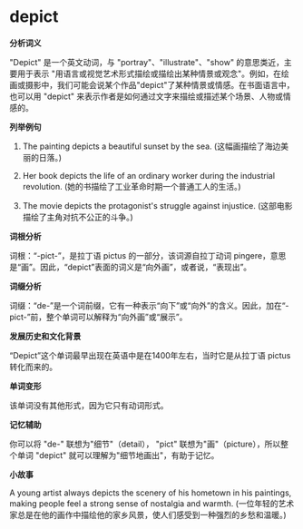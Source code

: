 # depict

**分析词义**

  

"Depict" 是一个英文动词，与 "portray"、"illustrate"、"show" 的意思类近，主要用于表示 "用语言或视觉艺术形式描绘或描绘出某种情景或观念"。例如，在绘画或摄影中，我们可能会说某个作品"depict"了某种情景或情感。在书面语言中，也可以用 "depict" 来表示作者是如何通过文字来描绘或描述某个场景、人物或情感的。

  

**列举例句**

  

1.  The painting depicts a beautiful sunset by the sea. (这幅画描绘了海边美丽的日落。)
    
      
    
2.  Her book depicts the life of an ordinary worker during the industrial revolution. (她的书描绘了工业革命时期一个普通工人的生活。)
    
      
    
3.  The movie depicts the protagonist's struggle against injustice. (这部电影描绘了主角对抗不公正的斗争。)
    
      
    

  

**词根分析**

  

词根：“-pict-”，是拉丁语 pictus 的一部分，该词源自拉丁动词 pingere，意思是“画”。因此，“depict”表面的词义是“向外画”，或者说，“表现出”。

  

**词缀分析**

  

词缀：“de-”是一个词前缀，它有一种表示“向下”或“向外”的含义。因此，加在“-pict-”前，整个单词可以解释为“向外画”或“展示”。

  

**发展历史和文化背景**

  

“Depict”这个单词最早出现在英语中是在1400年左右，当时它是从拉丁语 pictus 转化而来的。

  

**单词变形**

  

该单词没有其他形式，因为它只有动词形式。

  

**记忆辅助**

  

你可以将 "de-" 联想为"细节"（detail）， "pict" 联想为"画"（picture），所以整个单词 "depict" 就可以理解为"细节地画出"，有助于记忆。

  

**小故事**

  

A young artist always depicts the scenery of his hometown in his paintings, making people feel a strong sense of nostalgia and warmth. (一位年轻的艺术家总是在他的画作中描绘他的家乡风景，使人们感受到一种强烈的乡愁和温暖。)
